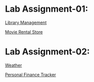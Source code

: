 # Lab Assignment-01:
  [Library Management](https://github.com/RahulO1/Web_Technology_2025/blob/main/Library%20Management.html)
  
  [Movie Rental Store](https://github.com/RahulO1/Web_Technology_2025/blob/main/Movie%20Rental%20Store.html)
# Lab Assignment-02:
  [Weather](https://github.com/RahulO1/Web_Technology_2025/blob/main/Weather.html)

  [Personal Finance Tracker](https://github.com/RahulO1/Web_Technology_2025/blob/main/Personal%20Finance%20Tracker.html)

